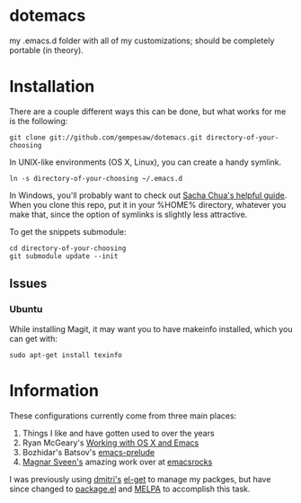 # dotemacs

my .emacs.d folder with all of my customizations; should be completely portable (in theory).

# Installation

There are a couple different ways this can be done, but what works for me is the following:

    git clone git://github.com/gempesaw/dotemacs.git directory-of-your-choosing

In UNIX-like environments (OS X, Linux), you can create a handy symlink.

    ln -s directory-of-your-choosing ~/.emacs.d

In Windows, you'll probably want to check out [Sacha Chua's helpful guide](http://sachachua.com/blog/2012/06/making-gnu-emacs-play-well-on-microsoft-windows-7/). When you clone this repo, put it in your %HOME% directory, whatever you make that, since the option of symlinks is slightly less attractive.

To get the snippets submodule:

    cd directory-of-your-choosing
    git submodule update --init

## Issues

### Ubuntu

While installing Magit, it may want you to have makeinfo installed, which you can get with:

    sudo apt-get install texinfo

# Information

These configurations currently come from three main places:

1. Things I like and have gotten used to over the years
2. Ryan McGeary's [Working with OS X and Emacs](http://how-i-work.com/workbenches/30-working-with-os-x-and-emacs)
3. Bozhidar's Batsov's [emacs-prelude](https://github.com/bbatsov/prelude)
4. [Magnar Sveen's](http://github.com/magnars) amazing work over at [emacsrocks](http://www.emacsrocks.com)

I was previously using [dmitri's](https://github.com/dimitri/) [el-get](https://github.com/dimitri/el-get) to manage my packges, but have since changed to [package.el](http://elpa.gnu.org/) and [MELPA](http://melpa.milkbox.net/) to accomplish this task.
